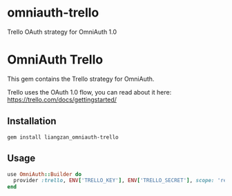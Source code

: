 omniauth-trello
===============

Trello OAuth strategy for OmniAuth 1.0

# OmniAuth Trello

This gem contains the Trello strategy for OmniAuth.

Trello uses the OAuth 1.0 flow, you can read about it here: https://trello.com/docs/gettingstarted/

## Installation

```
gem install liangzan_omniauth-trello
```

## Usage

``` ruby
use OmniAuth::Builder do
  provider :trello, ENV['TRELLO_KEY'], ENV['TRELLO_SECRET'], scope: 'read,write', app_name: 'YourApp', expiration: '30days'
end
```
